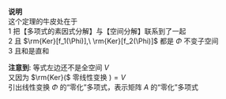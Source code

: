 **说明**  
这个定理的牛皮处在于  
1 把【多项式的素因式分解】与【空间分解】联系到了一起  
2 且 $\rm{Ker}[f_1(\Phi)],\ \rm{Ker}[f_2(\Phi)]$ 都是 $\Phi$ 不变子空间  
3 且和是直和  
  
**注意到**: 等式左边还不是全空间 $V$  
又因为 $\rm{Ker}($ 零线性变换 $)=V$  
引出线性变换 $\Phi$ 的“零化”多项式，表示矩阵 $A$ 的“零化”多项式  
